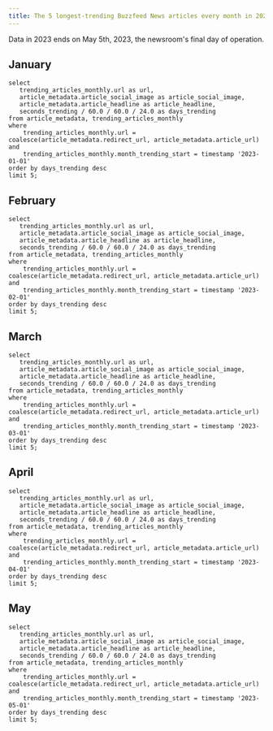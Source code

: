 ```yaml
---
title: The 5 longest-trending Buzzfeed News articles every month in 2023
---
```


Data in 2023 ends on May 5th, 2023, the newsroom's final day of operation.

## January

```top_articles_jan
select
   trending_articles_monthly.url as url,
   article_metadata.article_social_image as article_social_image,
   article_metadata.article_headline as article_headline,
   seconds_trending / 60.0 / 60.0 / 24.0 as days_trending
from article_metadata, trending_articles_monthly
where
    trending_articles_monthly.url = coalesce(article_metadata.redirect_url, article_metadata.article_url) and
    trending_articles_monthly.month_trending_start = timestamp '2023-01-01'
order by days_trending desc
limit 5;
```

<DataTable data="{top_articles_jan}" link="url" rows="5">
  <Column id="article_social_image" contentType="image" width="100px" align="center" title="Social Image"/>
  <Column id="days_trending" title="Days" align="left"/>
  <Column id="url" contentType="link" linkLabel="article_headline" title="Article" align="left"/>
</DataTable>

## February

```top_articles_feb
select
   trending_articles_monthly.url as url,
   article_metadata.article_social_image as article_social_image,
   article_metadata.article_headline as article_headline,
   seconds_trending / 60.0 / 60.0 / 24.0 as days_trending
from article_metadata, trending_articles_monthly
where
    trending_articles_monthly.url = coalesce(article_metadata.redirect_url, article_metadata.article_url) and
    trending_articles_monthly.month_trending_start = timestamp '2023-02-01'
order by days_trending desc
limit 5;
```

<DataTable data="{top_articles_feb}" link="url" rows="5">
  <Column id="article_social_image" contentType="image" width="100px" align="center" title="Social Image"/>
  <Column id="days_trending" title="Days" align="left"/>
  <Column id="url" contentType="link" linkLabel="article_headline" title="Article" align="left"/>
</DataTable>

## March

```top_articles_mar
select
   trending_articles_monthly.url as url,
   article_metadata.article_social_image as article_social_image,
   article_metadata.article_headline as article_headline,
   seconds_trending / 60.0 / 60.0 / 24.0 as days_trending
from article_metadata, trending_articles_monthly
where
    trending_articles_monthly.url = coalesce(article_metadata.redirect_url, article_metadata.article_url) and
    trending_articles_monthly.month_trending_start = timestamp '2023-03-01'
order by days_trending desc
limit 5;
```

<DataTable data="{top_articles_mar}" link="url" rows="5">
  <Column id="article_social_image" contentType="image" width="100px" align="center" title="Social Image"/>
  <Column id="days_trending" title="Days" align="left"/>
  <Column id="url" contentType="link" linkLabel="article_headline" title="Article" align="left"/>
</DataTable>

## April

```top_articles_apr
select
   trending_articles_monthly.url as url,
   article_metadata.article_social_image as article_social_image,
   article_metadata.article_headline as article_headline,
   seconds_trending / 60.0 / 60.0 / 24.0 as days_trending
from article_metadata, trending_articles_monthly
where
    trending_articles_monthly.url = coalesce(article_metadata.redirect_url, article_metadata.article_url) and
    trending_articles_monthly.month_trending_start = timestamp '2023-04-01'
order by days_trending desc
limit 5;
```

<DataTable data="{top_articles_apr}" link="url" rows="5">
  <Column id="article_social_image" contentType="image" width="100px" align="center" title="Social Image"/>
  <Column id="days_trending" title="Days" align="left"/>
  <Column id="url" contentType="link" linkLabel="article_headline" title="Article" align="left"/>
</DataTable>

## May

```top_articles_may
select
   trending_articles_monthly.url as url,
   article_metadata.article_social_image as article_social_image,
   article_metadata.article_headline as article_headline,
   seconds_trending / 60.0 / 60.0 / 24.0 as days_trending
from article_metadata, trending_articles_monthly
where
    trending_articles_monthly.url = coalesce(article_metadata.redirect_url, article_metadata.article_url) and
    trending_articles_monthly.month_trending_start = timestamp '2023-05-01'
order by days_trending desc
limit 5;
```

<DataTable data="{top_articles_may}" link="url" rows="5">
  <Column id="article_social_image" contentType="image" width="100px" align="center" title="Social Image"/>
  <Column id="days_trending" title="Days" align="left"/>
  <Column id="url" contentType="link" linkLabel="article_headline" title="Article" align="left"/>
</DataTable>
